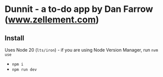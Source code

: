# Dunnit - a to-do app by Dan Farrow (www.zellement.com)

## Install

Uses Node 20 (`lts/iron`) - if you are using Node Version Manager, run `nvm use`

-   `npm i`
-   `npm run dev`

